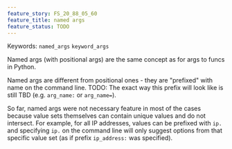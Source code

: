 ```yaml
---
feature_story: FS_20_88_05_60
feature_title: named args
feature_status: TODO
---
```

Keywords: `named_args` `keyword_args`

Named args (with positional args) are the same concept as for args to funcs in Python.

Named args are different from positional ones - they are "prefixed" with name on the command line.
TODO: The exact way this prefix will look like is still TBD (e.g. `arg_name:` or `arg_name=`).

So far, named args were not necessary feature in most of the cases because value sets themselves
can contain unique values and do not intersect.
For example, for all IP addresses, values can be prefixed with `ip.` and specifying `ip.` on the command line
will only suggest options from that specific value set (as if prefix `ip_address:` was specified).
